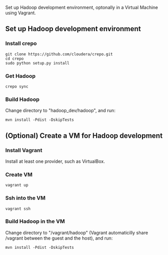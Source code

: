 Set up Hadoop development environment, optonally in a Virtual Machine using Vagrant.

## Set up Hadoop development environment

### Install crepo
	git clone https://github.com/cloudera/crepo.git
	cd crepo
	sudo python setup.py install

### Get Hadoop
	crepo sync

### Build Hadoop
Change directory to "hadoop_dev/hadoop", and run:

	mvn install -Pdist -DskipTests

## (Optional) Create a VM for Hadoop development

### Install Vagrant
Install at least one provider, such as VirtualBox.

### Create VM
	vagrant up

### Ssh into the VM
	vagrant ssh

### Build Hadoop in the VM
Change directory to "/vagrant/hadoop" (Vagrant automaticilly share /vagrant between the guest and the host), and run:

	mvn install -Pdist -DskipTests

